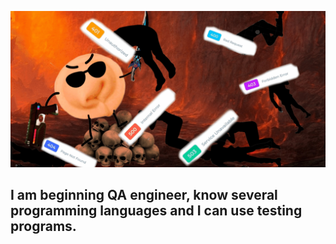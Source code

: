 ![Header](https://github.com/Makisim-test/Makisim-test/blob/main/InShot_20240702_094338787.jpg)
## I am beginning QA engineer, know several programming languages and I can use testing programs.
